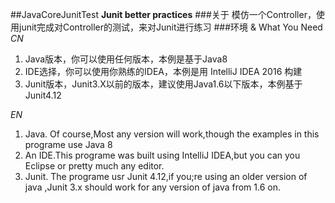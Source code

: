 ##JavaCoreJunitTest 
**Junit better practices**
###关于
模仿一个Controller，使用junit完成对Controller的测试，来对Junit进行练习
###环境 & What You Need
*CN*

1. Java版本，你可以使用任何版本，本例是基于Java8
2. IDE选择，你可以使用你熟练的IDEA，本例是用 IntelliJ IDEA 2016 构建
3. Junit版本，Junit3.X以前的版本，建议使用Java1.6以下版本，本例基于Junit4.12

*EN*
1. Java. Of course,Most any version will work,though the examples in this programe use Java 8
2. An IDE.This programe was built using IntelliJ IDEA,but you can you Eclipse or pretty much any editor.
3. Junit. The programe usr Junit 4.12,if you;re using an older version of java ,Junit 3.x should work for any version of java from 1.6 on. 
